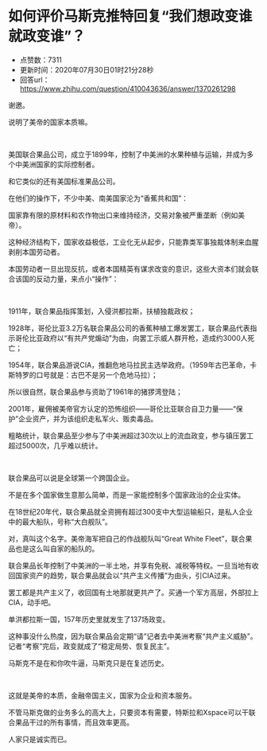 # 如何评价马斯克推特回复“我们想政变谁就政变谁”？
- 点赞数：7311
- 更新时间：2020年07月30日01时21分28秒
- 回答url：https://www.zhihu.com/question/410043636/answer/1370261298
<body>
 <p data-pid="HOGZ8CM7">谢邀。</p>
 <p data-pid="iARLkq4y">说明了美帝的国家本质嘛。</p>
 <p class="ztext-empty-paragraph"><br></p>
 <p data-pid="bIQs4_J9">美国联合果品公司，成立于1899年，控制了中美洲的水果种植与运输，并成为多个中美洲国家的实际控制者。</p>
 <p data-pid="Q1he-1j2">和它类似的还有美国标准果品公司。</p>
 <p data-pid="2jDEwpli">在他们的操作下，不少中美、南美国家沦为“香蕉共和国”：</p>
 <p data-pid="GOx8BDJB">国家靠有限的原材料和农作物出口来维持经济，交易对象被严重垄断（例如美帝）。</p>
 <p data-pid="6MeBGh7B">这种经济结构下，国家收益极低，工业化无从起步，只能靠类军事独裁体制来血腥剥削本国劳动者。</p>
 <p data-pid="0kwICU2N">本国劳动者一旦出现反抗，或者本国精英有谋求改变的意识，这些大资本们就会联合该国的反动力量，来点小“操作”：</p>
 <p class="ztext-empty-paragraph"><br></p>
 <p data-pid="EcV-fwWO">1911年，联合果品指挥策划，入侵洪都拉斯，扶植独裁政权；</p>
 <p data-pid="APi6SqaZ">1928年，哥伦比亚3.2万名联合果品公司的香蕉种植工爆发罢工，联合果品代表指示哥伦比亚政府以“有共产党煽动”为由，向罢工示威人群开枪，造成约3000人死亡；</p>
 <p data-pid="seNsZ3nd">1954年，联合果品游说CIA，推翻危地马拉民主选举政府。（1959年古巴革命，卡斯特罗的口号就是：古巴不是另一个危地马拉）；</p>
 <p data-pid="dmvLGnft">所以很自然，联合果品参与资助了1961年的猪猡湾登陆；</p>
 <p data-pid="qwqLvzoc">2001年，雇佣被美帝官方认定的恐怖组织——哥伦比亚联合自卫力量——“保护”企业资产，并为该组织走私军火、贩卖毒品。</p>
 <p data-pid="1yrz19fE">粗略统计，联合果品至少参与了中美洲超过30次以上的流血政变，参与镇压罢工超过5000次，几乎难以统计。</p>
 <p class="ztext-empty-paragraph"><br></p>
 <p data-pid="1WDMxy1q">联合果品可以说是全球第一个跨国企业。</p>
 <p data-pid="-fqeTbcf">不是在多个国家做生意那么简单，而是一家能控制多个国家政治的企业实体。</p>
 <p data-pid="sCaumCPi">在18世纪20年代，联合果品就全资拥有超过300支中大型运输船只，是私人企业中的最大船队，号称“大白舰队”。</p>
 <p data-pid="MHHT4ho9">对，真叫这个名字。美帝海军把自己的作战舰队叫“Great White Fleet”，联合果品也是这么叫自家的船队的。</p>
 <p data-pid="W3_Bb6jT">联合果品长年控制了中美洲的一半土地，并享有免税、减税等特权。一旦当地有收回国家资产的趋势，联合果品就会以“共产主义传播”为由头，引CIA过来。</p>
 <p data-pid="HrOd0Nbq">罢工都是共产主义了，收回国有土地那就更共产了。买通一个军方高层，外部拉上CIA，动手吧。</p>
 <p data-pid="NIDYxfM_">单洪都拉斯一国，157年历史里就发生了137场政变。</p>
 <p data-pid="Sakw2Uie">这种事没什么热度，因为联合果品会定期“请”记者去中美洲考察“共产主义威胁”。记者“考察”完后，政变就成了“稳定局势、恢复民主”。</p>
 <p data-pid="x8u3ssAi">马斯克不是在和你吹牛逼，马斯克只是在复述历史。</p>
 <p class="ztext-empty-paragraph"><br></p>
 <p data-pid="qem2ImOr">这就是美帝的本质，金融帝国主义，国家为企业和资本服务。</p>
 <p data-pid="KU-HRPWe">不管马斯克做的业务多么的高大上，只要资本有需要，特斯拉和Xspace可以干联合果品干过的所有事情，而且效率更高。</p>
 <p data-pid="EY4dlg7Z">人家只是诚实而已。</p>
 <p></p>
 <p></p>
</body>